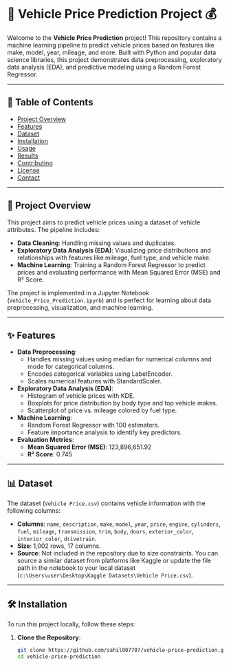 # 🚗 Vehicle Price Prediction Project 💰

Welcome to the **Vehicle Price Prediction** project! This repository contains a machine learning pipeline to predict vehicle prices based on features like make, model, year, mileage, and more. Built with Python and popular data science libraries, this project demonstrates data preprocessing, exploratory data analysis (EDA), and predictive modeling using a Random Forest Regressor.

---

## 📖 Table of Contents
- [Project Overview](#project-overview)
- [Features](#features)
- [Dataset](#dataset)
- [Installation](#installation)
- [Usage](#usage)
- [Results](#results)
- [Contributing](#contributing)
- [License](#license)
- [Contact](#contact)

---

## 🚀 Project Overview
This project aims to predict vehicle prices using a dataset of vehicle attributes. The pipeline includes:
- **Data Cleaning**: Handling missing values and duplicates.
- **Exploratory Data Analysis (EDA)**: Visualizing price distributions and relationships with features like mileage, fuel type, and vehicle make.
- **Machine Learning**: Training a Random Forest Regressor to predict prices and evaluating performance with Mean Squared Error (MSE) and R² Score.

The project is implemented in a Jupyter Notebook (`Vehicle_Price_Prediction.ipynb`) and is perfect for learning about data preprocessing, visualization, and machine learning.

---

## ✨ Features
- **Data Preprocessing**:
  - Handles missing values using median for numerical columns and mode for categorical columns.
  - Encodes categorical variables using LabelEncoder.
  - Scales numerical features with StandardScaler.
- **Exploratory Data Analysis (EDA)**:
  - Histogram of vehicle prices with KDE.
  - Boxplots for price distribution by body type and top vehicle makes.
  - Scatterplot of price vs. mileage colored by fuel type.
- **Machine Learning**:
  - Random Forest Regressor with 100 estimators.
  - Feature importance analysis to identify key predictors.
- **Evaluation Metrics**:
  - **Mean Squared Error (MSE)**: 123,896,651.92
  - **R² Score**: 0.745

---

## 📊 Dataset
The dataset (`Vehicle Price.csv`) contains vehicle information with the following columns:
- **Columns**: `name`, `description`, `make`, `model`, `year`, `price`, `engine`, `cylinders`, `fuel`, `mileage`, `transmission`, `trim`, `body`, `doors`, `exterior_color`, `interior_color`, `drivetrain`.
- **Size**: 1,002 rows, 17 columns.
- **Source**: Not included in the repository due to size constraints. You can source a similar dataset from platforms like Kaggle or update the file path in the notebook to your local dataset (`c:\Users\user\Desktop\Kaggle Datasets\Vehicle Price.csv`).

---

## 🛠️ Installation
To run this project locally, follow these steps:

1. **Clone the Repository**:
   ```bash
   git clone https://github.com/sahil007707/vehicle-price-prediction.git
   cd vehicle-price-prediction

